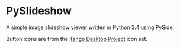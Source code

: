 PySlideshow
===========

A simple image slideshow viewer written in Python 3.4 using PySide. 

Button icons are from the [Tango Desktop Project](http://tango.freedesktop.org) icon set.
